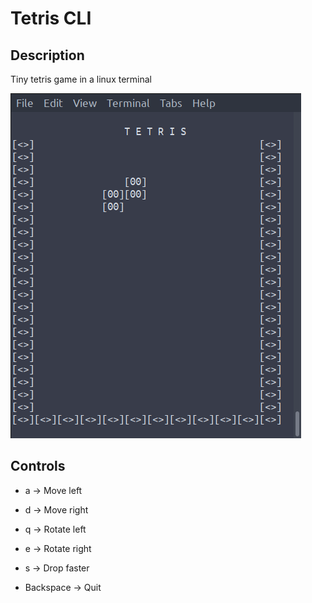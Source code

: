 # Tetris CLI

## Description

Tiny tetris game in a linux terminal

<img src="https://github.com/blueOkiris/tetris-cli/blob/master/screenshot.png"/>

## Controls

 + a -> Move left

 + d -> Move right
 
 + q -> Rotate left
 
 + e -> Rotate right
 
 + s -> Drop faster
 
 + Backspace -> Quit
